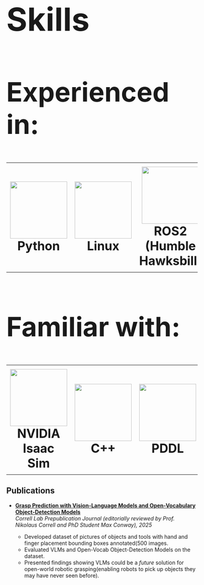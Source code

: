 <h1 style="font-size: 6em; font-weight: bold;">Skills</h1>

<h2 style="font-size: 5em; font-weight: bold;">Experienced in:</h2>

<table border="0">
  <tr>
    <td align="center" style="padding: 10px;">
      <img src="https://cdn.jsdelivr.net/gh/devicons/devicon/icons/python/python-original.svg" width="150" height="150" /><br />
      <strong style="font-size: 2em;">Python</strong>
    </td>
    <td align="center" style="padding: 10px;">
      <img src="https://upload.wikimedia.org/wikipedia/commons/3/35/Tux.svg" width="150" height="150" /><br />
      <strong style="font-size: 2em;">Linux</strong>
    </td>
    <td align="center" style="padding: 10px;">
      <img src="https://us1.discourse-cdn.com/flex022/uploads/ros/original/2X/e/e2b80a2e45b12a397dbfebddb3abe92a1b4ce921.png" width="150" height="150" /><br />
      <strong style="font-size: 2em;">ROS2 (Humble Hawksbill)</strong>
    </td>
  </tr>
</table>

<h2 style="font-size: 5em; font-weight: bold; margin-top: 100px;">Familiar with:</h2>

<table border="0">
  <tr>
    <td align="center" style="padding: 10px;">
      <img src="https://avatars.githubusercontent.com/u/157846462?s=200&v=4" width="150" height="150" /><br />
      <strong style="font-size: 2em;">NVIDIA Isaac Sim</strong>
    </td>
    <td align="center" style="padding: 10px;">
      <img src="https://cdn.jsdelivr.net/gh/devicons/devicon/icons/cplusplus/cplusplus-original.svg" width="150" height="150" /><br />
      <strong style="font-size: 2em;">C++</strong>
    </td>
    <td align="center" style="padding: 10px;">
      <img src="https://www.svgrepo.com/show/373957/pddl.svg" width="150" height="150" /><br />
      <strong style="font-size: 2em;">PDDL</strong>
    </td>
    <td align="center" style="padding: 10px;">
      <img src="https://www.pikpng.com/pngl/m/297-2979964_pytorch-first-step-pytorch-logo-png-clipart.png" width="150" height="150" /><br />
      <strong style="font-size: 2em;">PyTorch</strong>
    </td>
  </tr>
</table>

## Publications

- [**Grasp Prediction with Vision-Language Models and Open-Vocabulary Object-Detection Models**](https://medium.com/correll-lab/grasp-prediction-with-vision-language-models-and-open-vocabulary-object-detection-models-05ea20a6e20c)  
  *Correll Lab Prepublication Journal (editorially reviewed by Prof. Nikolaus Correll and PhD Student Max Conway), 2025*

  - Developed dataset of pictures of objects and tools with hand and finger placement bounding boxes annotated(500 images.
  - Evaluated VLMs and Open-Vocab Object-Detection Models on the dataset.
  - Presented findings showing VLMs could be a *future* solution for open-world robotic grasping(enabling robots to pick up objects they may have never seen before).
  <!-- Removed the PDDL-related publication here -->
</ul>


